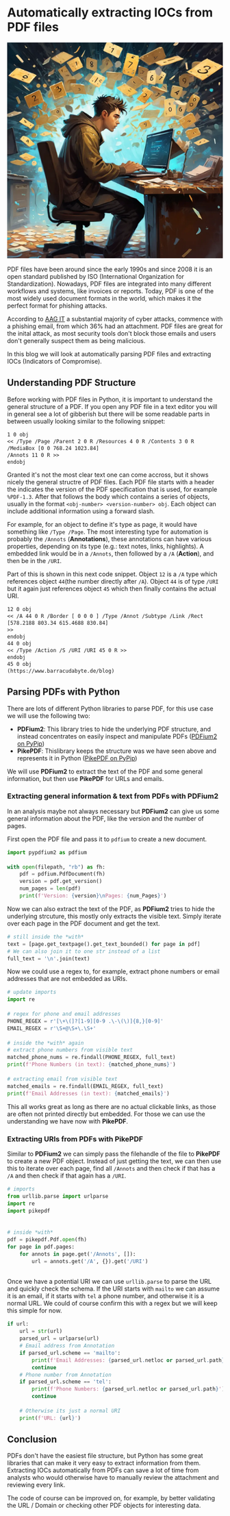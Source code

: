 # Automatically extracting IOCs from PDF files

![Programmer](https://raw.githubusercontent.com/BarracudaByte/blog/refs/heads/main/images/extract_iocs_from_pdf.webp?raw=true)

PDF files have been around since the early 1990s and since 2008 it is an open standard published by ISO (International Organization for Standardization). Nowadays, PDF files are integrated into many different workflows and systems, like invoices or reports. Today, PDF is one of the most widely used document formats in the world, which makes it the perfect format for phishing attacks.

According to [AAG IT](https://aag-it.com/the-latest-phishing) a substantial majority of cyber attacks, commence with a phishing email, from which 36% had an attachment. PDF files are great for the inital attack, as most security tools don't block those emails and users don't generally suspect them as being malicious. 

In this blog we will look at automatically parsing PDF files and extracting IOCs (Indicators of Compromise). 

## Understanding PDF Structure

Before working with PDF files in Python, it is important to understand the general structure of a PDF. If you open any PDF file in a text editor you will in general see a lot of gibberish but there will be some readable parts in between usually looking similar to the following snippet:
```pdf
1 0 obj
<< /Type /Page /Parent 2 0 R /Resources 4 0 R /Contents 3 0 R /MediaBox [0 0 768.24 1023.84]
/Annots 11 0 R >>
endobj
```

Granted it's not the most clear text one can come accross, but it shows nicely the general structre of PDF files. Each PDF file starts with a header the indicates the version of the PDF specification that is used, for example `%PDF-1.3`. After that follows the body which contains a series of objects, usually in the format `<obj-number> <version-number> obj`. Each object can include additional information using a forward slash. 

For example, for an object to define it's type as page, it would have something like `/Type /Page`. The most interesting type for automation is probably the `/Annots` (**Annotations**), these annotations can have various properties, depending on its type (e.g.: text notes, links, highlights). A embedded link would be in a `/Annots`, then followed by a `/A` (**Action**), and then be in the `/URI`.

Part of this is shown in this next code snippet. Object `12` is a `/A` type which references object `44`(the number directly after `/A`). Object `44` is of type `/URI` but it again just references object `45` which then finally contains the actual URI.

```
12 0 obj
<< /A 44 0 R /Border [ 0 0 0 ] /Type /Annot /Subtype /Link /Rect [578.2188 803.34 615.4688 830.84]
>>
endobj
44 0 obj
<< /Type /Action /S /URI /URI 45 0 R >>
endobj
45 0 obj
(https://www.barracudabyte.de/blog)
```

## Parsing PDFs with Python

There are lots of different Python libraries to parse PDF, for this use case we will use the following two:

- **PDFium2**: This library tries to hide the underlying PDF structure, and instead concentrates on easily inspect and manipulate PDFs ([PDFium2 on PyPip](https://pypi.org/project/pypdfium2/))
- **PikePDF**: Thislibrary keeps the structure was we have seen above and represents it in Python ([PikePDF on PyPip](https://pypi.org/project/pikepdf/))

We will use **PDFium2** to extract the text of the PDF and some general information, but then use **PikePDF** for URLs and emails.


### Extracting general information & text from PDFs with PDFium2

In an analysis maybe not always necessary but **PDFium2** can give us some general information about the PDF, like the version and the number of pages. 

First open the PDF file and pass it to `pdfium` to create a new document.

```python
import pypdfium2 as pdfium

with open(filepath, "rb") as fh:
    pdf = pdfium.PdfDocument(fh)
    version = pdf.get_version()
    num_pages = len(pdf)
    print(f'Version: {version}\nPages: {num_Pages}')

```

Now we can also extract the text of the PDF, as **PDFium2** tries to hide the underlying strcuture, this mostly only extracts the visible text. Simply iterate over each page in the PDF document and get the text. 

```python
# still inside the *with*
text = [page.get_textpage().get_text_bounded() for page in pdf]
# We can also join it to one str instead of a list
full_text = '\n'.join(text)
```

Now we could use a regex to, for example, extract phone numbers or email addresses that are not embedded as URIs.

```python
# update imports
import re

# regex for phone and email addresses 
PHONE_REGEX = r'[\+\(]?[1-9][0-9 .\-\(\)]{8,}[0-9]'
EMAIL_REGEX = r'\S+@\S+\.\S+'

# inside the *with* again
# extract phone numbers from visible text
matched_phone_nums = re.findall(PHONE_REGEX, full_text)
print(f'Phone Numbers (in text): {matched_phone_nums}')

# extracting email from visible text
matched_emails = re.findall(EMAIL_REGEX, full_text)
print(f'Email Addresses (in text): {matched_emails}')
```

This all works great as long as there are no actual clickable links, as those are often not printed directly but embedded. For those we can use the understanding we have now with **PikePDF**.


### Extracting URIs from PDFs with PikePDF

Similar to **PDFium2** we can simply pass the filehandle of the file to **PikePDF** to create a new PDF object. Instead of just getting the text, we can then use this to iterate over each page, find all `/Annots` and then check if that has a `/A` and then check if that again has a `/URI`.

```python
# imports
from urllib.parse import urlparse
import re
import pikepdf


# inside *with*
pdf = pikepdf.Pdf.open(fh)
for page in pdf.pages:
    for annots in page.get('/Annots', []):
        url = annots.get('/A', {}).get('/URI')
        
```

Once we have a potential URI we can use `urllib.parse` to parse the URL and quickly check the schema. If the URI starts with `mailto` we can assume it is an email, if it starts with `tel` a phone number, and otherwise it is a normal URL. We could of course confirm this with a regex but we will keep this simple for now. 

```python
if url:
    url = str(url)
    parsed_url = urlparse(url)
    # Email address from Annotation
    if parsed_url.scheme == 'mailto':
        print(f'Email Addresses: {parsed_url.netloc or parsed_url.path}')
        continue
    # Phone number from Annotation
    if parsed_url.scheme == 'tel':
        print(f'Phone Numbers: {parsed_url.netloc or parsed_url.path}')
        continue

    # Otherwise its just a normal URI
    print(f'URL: {url}')
```

## Conclusion

PDFs don't have the easiest file structure, but Python has some great libraries that can make it very easy to extract information from them. Extracting IOCs automatically from PDFs can save a lot of time from analysts who would otherwise have to manually review the attachment and reviewing every link. 

The code of course can be improved on, for example, by better validating the URL / Domain or checking other PDF objects for interesting data. 